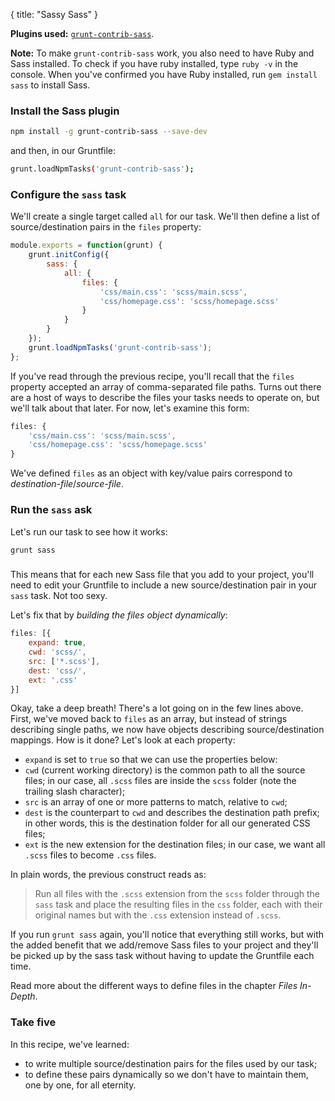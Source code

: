 {
  title: "Sassy Sass"
}

**Plugins used:** [`grunt-contrib-sass`](https://npmjs.org/package/grunt-contrib-sass).

**Note:** To make `grunt-contrib-sass` work, you also need to have Ruby and Sass installed. To check if you have ruby installed, type `ruby -v` in the console. When you've confirmed you have Ruby installed, run `gem install sass` to install Sass.

### Install the Sass plugin

```bash
npm install -g grunt-contrib-sass --save-dev
```

and then, in our Gruntfile:

```bash
grunt.loadNpmTasks('grunt-contrib-sass');
```

### Configure the `sass` task

We'll create a single target called `all` for our task. We'll then define a list of source/destination pairs in the `files` property:

```javascript
module.exports = function(grunt) {
	grunt.initConfig({
		sass: {
			all: {
				files: {
					'css/main.css': 'scss/main.scss',
					'css/homepage.css': 'scss/homepage.scss'
				}
			}
		}
	});
	grunt.loadNpmTasks('grunt-contrib-sass');
};
```

If you've read through the previous recipe, you'll recall that the `files` property accepted an array of comma-separated file paths. Turns out there are a host of ways to describe the files your tasks needs to operate on, but we'll talk about that later. For now, let's examine this form:

```javascript
files: {
	'css/main.css': 'scss/main.scss',
	'css/homepage.css': 'scss/homepage.scss'
}
```

We've defined `files` as an object with key/value pairs correspond to _destination-file_/_source-file_. 

### Run the `sass` ask

Let's run our task to see how it works:

```bash
grunt sass
```

### 

This means that for each new Sass file that you add to your project, you'll need to edit your Gruntfile to include a new source/destination pair in your `sass` task. Not too sexy. 

Let's fix that by _building the files object dynamically_:

```javascript
files: [{
	expand: true,
	cwd: 'scss/',
	src: ['*.scss'],
	dest: 'css/',
	ext: '.css'
}]
```

Okay, take a deep breath! There's a lot going on in the few lines above. First, we've moved back to `files` as an array, but instead of strings describing single paths, we now have objects describing source/destination mappings. How is it done? Let's look at each property:

* `expand` is set to `true` so that we can use the properties below:
* `cwd` (current working directory) is the common path to all the source files; in our case, all `.scss` files are inside the `scss` folder (note the trailing slash character);
* `src` is an array of one or more patterns to match, relative to `cwd`;
* `dest` is the counterpart to `cwd` and describes the destination path prefix; in other words, this is the destination folder for all our generated CSS files;
* `ext` is the new extension for the destination files; in our case, we want all `.scss` files to become `.css` files.

In plain words, the previous construct reads as: 

> Run all files with the `.scss` extension from the `scss` folder through the `sass` task and place the resulting files in the `css` folder, each with their original names but with the `.css` extension instead of `.scss`.

If you run `grunt sass` again, you'll notice that everything still works, but with the added benefit that we add/remove Sass files to your project and they'll be picked up by the sass task without having to update the Gruntfile each time.

Read more about the different ways to define files in the chapter _Files In-Depth_.

### Take five

In this recipe, we've learned:

* to write multiple source/destination pairs for the files used by our task;
* to define these pairs dynamically so we don't have to maintain them, one by one, for all eternity.

